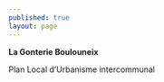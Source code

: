 ```yaml
---
published: true
layout: page
---
```

**La Gonterie Boulouneix**

Plan Local d’Urbanisme intercommunal
